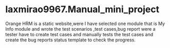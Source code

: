 # laxmirao9967.Manual_mini_project
Orange HRM is a static website,were I have  selected one module that is My Info module and wrote the test scenarios ,test cases,bug report were a tester have to create test cases and manually tests the test cases and create the bug reports status template to check the progress.
